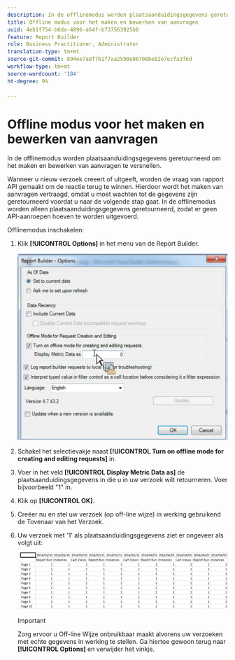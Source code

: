 ```yaml
---
description: In de offlinemodus worden plaatsaanduidingsgegevens geretourneerd om het maken en bewerken van aanvragen te versnellen.
title: Offline modus voor het maken en bewerken van aanvragen
uuid: 4eb1f754-b6da-4896-a64f-b737563925b8
feature: Report Builder
role: Business Practitioner, Administrator
translation-type: tm+mt
source-git-commit: 894ee7a8f761f7aa2590e06708be82e7ecfa3f6d
workflow-type: tm+mt
source-wordcount: '184'
ht-degree: 9%

---
```



# Offline modus voor het maken en bewerken van aanvragen

In de offlinemodus worden plaatsaanduidingsgegevens geretourneerd om het maken en bewerken van aanvragen te versnellen.

Wanneer u nieuw verzoek creeert of uitgeeft, worden de vraag van rapport API gemaakt om de reactie terug te winnen. Hierdoor wordt het maken van aanvragen vertraagd, omdat u moet wachten tot de gegevens zijn geretourneerd voordat u naar de volgende stap gaat. In de offlinemodus worden alleen plaatsaanduidingsgegevens geretourneerd, zodat er geen API-aanroepen hoeven te worden uitgevoerd.

Offlinemodus inschakelen:

1. Klik **[!UICONTROL Options]** in het menu van de Report Builder.

   ![](assets/offline_mode.png)

1. Schakel het selectievakje naast **[!UICONTROL Turn on offline mode for creating and editing requests]** in.
1. Voer in het veld **[!UICONTROL Display Metric Data as]** de plaatsaanduidingsgegevens in die u in uw verzoek wilt retourneren. Voer bijvoorbeeld &quot;1&quot; in.
1. Klik op **[!UICONTROL OK]**.
1. Creëer nu en stel uw verzoek (op off-line wijze) in werking gebruikend de Tovenaar van het Verzoek.
1. Uw verzoek met &#39;1&#39; als plaatsaanduidingsgegevens ziet er ongeveer als volgt uit:

   ![](assets/offline_mode_example.png)

   >[!IMPORTANT]
   >
   >Zorg ervoor u Off-line Wijze onbruikbaar maakt alvorens uw verzoeken met echte gegevens in werking te stellen. Ga hiertoe gewoon terug naar **[!UICONTROL Options]** en verwijder het vinkje.

